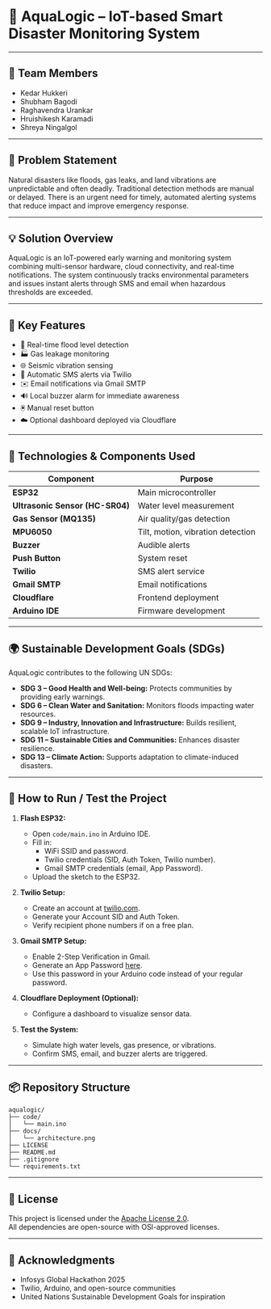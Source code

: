 
# 🌊 AquaLogic – IoT-based Smart Disaster Monitoring System

---

## 👥 Team Members
- Kedar Hukkeri
- Shubham Bagodi
- Raghavendra Urankar
- Hruishikesh Karamadi
- Shreya Ningalgol

---

## 🚨 Problem Statement
Natural disasters like floods, gas leaks, and land vibrations are unpredictable and often deadly. Traditional detection methods are manual or delayed. There is an urgent need for timely, automated alerting systems that reduce impact and improve emergency response.

---

## 💡 Solution Overview
AquaLogic is an IoT-powered early warning and monitoring system combining multi-sensor hardware, cloud connectivity, and real-time notifications. The system continuously tracks environmental parameters and issues instant alerts through SMS and email when hazardous thresholds are exceeded.

---

## 🎯 Key Features
- 🌊 Real-time flood level detection
- 🏭 Gas leakage monitoring
- 🌐 Seismic vibration sensing
- 📱 Automatic SMS alerts via Twilio
- ✉️ Email notifications via Gmail SMTP
- 🔊 Local buzzer alarm for immediate awareness
- 🖲 Manual reset button
- ☁️ Optional dashboard deployed via Cloudflare

---

## 🔧 Technologies & Components Used

| Component | Purpose |
|---|---|
| **ESP32** | Main microcontroller |
| **Ultrasonic Sensor (HC-SR04)** | Water level measurement |
| **Gas Sensor (MQ135)** | Air quality/gas detection |
| **MPU6050** | Tilt, motion, vibration detection |
| **Buzzer** | Audible alerts |
| **Push Button** | System reset |
| **Twilio** | SMS alert service |
| **Gmail SMTP** | Email notifications |
| **Cloudflare** | Frontend deployment |
| **Arduino IDE** | Firmware development |

---

## 🌍 Sustainable Development Goals (SDGs)

AquaLogic contributes to the following UN SDGs:

- **SDG 3 – Good Health and Well-being:** Protects communities by providing early warnings.
- **SDG 6 – Clean Water and Sanitation:** Monitors floods impacting water resources.
- **SDG 9 – Industry, Innovation and Infrastructure:** Builds resilient, scalable IoT infrastructure.
- **SDG 11 – Sustainable Cities and Communities:** Enhances disaster resilience.
- **SDG 13 – Climate Action:** Supports adaptation to climate-induced disasters.

---

## 🚀 How to Run / Test the Project

1. **Flash ESP32:**
   - Open `code/main.ino` in Arduino IDE.
   - Fill in:
     - WiFi SSID and password.
     - Twilio credentials (SID, Auth Token, Twilio number).
     - Gmail SMTP credentials (email, App Password).
   - Upload the sketch to the ESP32.

2. **Twilio Setup:**
   - Create an account at [twilio.com](https://www.twilio.com).
   - Generate your Account SID and Auth Token.
   - Verify recipient phone numbers if on a free plan.

3. **Gmail SMTP Setup:**
   - Enable 2-Step Verification in Gmail.
   - Generate an App Password [here](https://myaccount.google.com/apppasswords).
   - Use this password in your Arduino code instead of your regular password.

4. **Cloudflare Deployment (Optional):**
   - Configure a dashboard to visualize sensor data.

5. **Test the System:**
   - Simulate high water levels, gas presence, or vibrations.
   - Confirm SMS, email, and buzzer alerts are triggered.

---

## 📦 Repository Structure

```
aqualogic/
├── code/
│   └── main.ino
├── docs/
│   └── architecture.png
├── LICENSE
├── README.md
├── .gitignore
└── requirements.txt
```

---

## 📃 License

This project is licensed under the [Apache License 2.0](LICENSE).  
All dependencies are open-source with OSI-approved licenses.

---

## 🏁 Acknowledgments

- Infosys Global Hackathon 2025
- Twilio, Arduino, and open-source communities
- United Nations Sustainable Development Goals for inspiration
